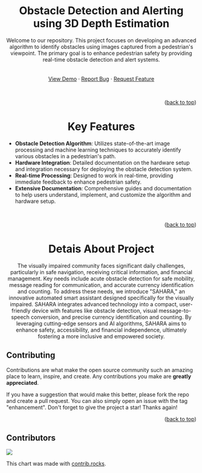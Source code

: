 <a name="readme-top"></a>

<br/>
<div align="center">
  <h1 align="center">Obstacle Detection and Alerting using 3D Depth Estimation</h1>

  <p align="center">
    Welcome to our repository. This project focuses on developing an advanced algorithm to identify obstacles using images captured from a pedestrian's viewpoint. The primary goal is to enhance pedestrian safety by providing real-time obstacle detection and alert systems.
    <br />  
    <br /> 
    <br />
    <a href="https://youtu.be/3QqH0R92WKA">View Demo</a>
    ·
    <a href="https://github.com/pranav-kale-01/obstacle-detection-and-avoidance-using-depth-estimation/issues">Report Bug</a>
    ·
    <a href="https://github.com/pranav-kale-01/obstacle-detection-and-avoidance-using-depth-estimation/issues">Request Feature</a>
    <br />
  </p>
</div>

<br/>
<p align="right">(<a href="#readme-top">back to top</a>)</p>

 <h1 align="center">Key Features</h1>
  
- **Obstacle Detection Algorithm**: Utilizes state-of-the-art image processing and machine learning techniques to accurately identify various obstacles in a pedestrian's path.
- **Hardware Integration**: Detailed documentation on the hardware setup and integration necessary for deploying the obstacle detection system.
- **Real-time Processing**: Designed to work in real-time, providing immediate feedback to enhance pedestrian safety.
- **Extensive Documentation**: Comprehensive guides and documentation to help users understand, implement, and customize the algorithm and hardware setup.

<br/>

<p align="right">(<a href="#readme-top">back to top</a>)</p>

<h1 align="center">Detais About Project</h1>
  <p align="center">
      The visually impaired community faces significant daily challenges, particularly in safe navigation, receiving critical information, and financial management. Key needs include acute obstacle detection for safe mobility, message reading for communication, and accurate currency identification and counting.
      To address these needs, we introduce "SAHARA," an innovative automated smart assistant designed specifically for the visually impaired. SAHARA integrates advanced technology into a compact, user-friendly device with features like obstacle detection, visual message-to-speech conversion, and precise currency identification and counting. By leveraging cutting-edge sensors and AI algorithms, SAHARA aims to enhance safety, accessibility, and financial independence, ultimately fostering a more inclusive and empowered society.</p>

## Contributing

Contributions are what make the open source community such an amazing place to learn, inspire, and create. Any contributions you make are **greatly appreciated**.

If you have a suggestion that would make this better, please fork the repo and create a pull request. You can also simply open an issue with the tag "enhancement".
Don't forget to give the project a star! Thanks again!

<p align="right">(<a href="#readme-top">back to top</a>)</p>

## Contributors

<a href="https://github.com/pranav-kale-01/obstacle-detection-and-avoidance-using-depth-estimation/graphs/contributors">
  <img src="https://contrib.rocks/image?repo=pranav-kale-01/obstacle-detection-and-avoidance-using-depth-estimation" />
</a>

This chart was made with [contrib.rocks](https://contrib.rocks).
